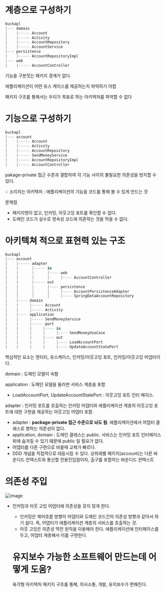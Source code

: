# 계층으로 구성하기

```jsx
buckapl
|--- domain
|    |----- Account
|    |----- Activity
|    |----- AccountRepository
|    |----- AccountService
|--- persistence
|    |----- AccountRepositoryImpl
|--- web
|    |----- AccountController
```

기능을 구분짓는 패키지 경계가 없다. 

애플리케이션이 어떤 유스 케이스를 제공하는지 파악하기 어렵

패키지 구조를 통해서는 우리가 목표로 하는 아키텍처를 파악할 수 없다

# 기능으로 구성하기

```jsx
buckapl
|--- account
|    |----- Account
|    |----- Activity
|    |----- AccountRepository
|    |----- SendMoneyService
|    |----- AccountRepositoryImpl
|    |----- AccountController
```

pakage-private 접근 수준과 결합하여 각 기능 사이의 불필요한 의존성을 방지할 수 있다. 

<aside>
💡 소리치는 아키텍처 : 애플리케이션의 기능을 코드를 통해 볼 수 있게 만드는 것

</aside>

문제점

- 패키지명이 없고, 인커밍, 아웃고잉 포트를 확인할 수 없다.
- 도메인 코드가 실수로 영속성 코드에 의존하는 것을 막을 수 없다.

# 아키텍쳐 적으로 표현력 있는 구조

```jsx
buckapl
|--- account
|    |----- adapter
|    |      |----- in
|    |      |      |---- web
|    |      |      |     |---- AccountController
|    |      |----- out
|    |      |      |---- persistence
|    |      |      |     |---- AccountPersistenceAdapter
|    |      |      |     |---- SpringDataAccountRepository
|    |---- domain
|    |     |----- Account
|    |     |----- Activity
|    |---- application
|    |     |----- SendMoneyService
|    |     |----- port
|    |     |     |---- in
|    |     |     |     |---- SendMoneyUseCase
|    |     |     |---- out
|    |     |     |     |---- LoadAccountPort
|    |     |     |     |---- UpdateAccountStatePort
```

핵심적인 요소는 엔티티, 유스케이스, 인커밍/아웃고잉 포트, 인커밍/아웃고잉 어댑터이다. 

domain : 도메인 모델이 속함

application : 도메인 모델을 둘러싼 서비스 계층을 포함

- LoadAccountPort, UpdateAccountStatePort : 아웃고잉 포트 인터 페이스.

adapter : 인커밍 포트를 호출하는 인커밍 어댑터와 애플리케이션 계층의 아웃고잉 포트에 대한 구현을 제공하는 아웃고잉 어댑터 포함. 

- adapter : **package-private 접근 수준으로 놔도 됨**. 애플리케이션에서 어댑터 클래스로 향하는 의존성이 없다.
- application, domain : 도메인 클래스는 public. 서비스는 인커밍 포트 인터페이스 뒤에 숨겨질 수 있기 떄문에 public 일 필요가 없다.
- 어댑터를 다른 구현으로 바꿀때 교체가 빠르다.
- DDD 개념을 직접적으로 대응시킬 수 있다. 상위레벨 패키지(account)는 다른 바운디드 컨텍스트와 통신할 전용진입점이자, 출구를 포함하는 바운디드 컨텍스트

# 의존성 주입

![image](https://github.com/ZI-won-ZONE-ha/CS_JONGJIBU/assets/87687210/2f5d3563-032e-4afd-b6b2-5dd0febd696d)

- 인커밍과 아웃 고잉 어댑터에 의존성을 갖지 않게 한다.
    - 인커밍은 제어흐름 방향이 어댑터와 도메인 코드간의 의존성 방향과 같아서 하기 쉽다. 즉, 어댑터가 애플리케이션 계층의 서비스를 호출하는 것.
    - 아웃 고잉은 의존성 역전 원칙을 이용해야 한다. 애플리케이션에 인터페이스를 두고, 어댑터 계층해서 이를 구현한다.
    
    # 유지보수 가능한 소프트웨어 만드는데 어떻게 도움?
    
    육각형 아키텍처 패키지 구조를 통해, 의사소통, 개발, 유지보수가 편해진다.

